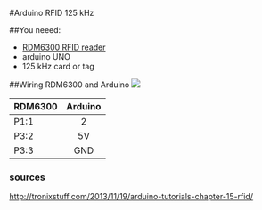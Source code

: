 
#Arduino RFID 125 kHz

##You neeed:
- <a href='https://www.google.cz/search?q=RDM6300+RFID+reader&oq=RDM6300+RFID+reader'>RDM6300 RFID reader</a>
- arduino UNO
- 125 kHz card or tag

##Wiring RDM6300 and Arduino
<img src='http://76.my/Malaysia/rdm6300-rfid-module-arduino-monkeyelectronic-1508-24-monkeyelectronic@3.jpg' />

| RDM6300 | Arduino |
| ------- |:-------:|
| P1:1 | 2 |
| P3:2 | 5V |
| P3:3 | GND |


### sources
http://tronixstuff.com/2013/11/19/arduino-tutorials-chapter-15-rfid/
